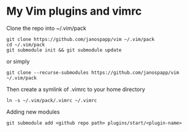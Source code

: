 # My Vim plugins and vimrc

Clone the repo into ~/.vim/pack

```
git clone https://github.com/janospapp/vim ~/.vim/pack
cd ~/.vim/pack
git submodule init && git submodule update
```

or simply

`git clone --recurse-submodules https://github.com/janospapp/vim ~/.vim/pack`

Then create a symlink of .vimrc to your home directory

`ln -s ~/.vim/pack/.vimrc ~/.vimrc`

Adding new modules

`git submodule add <github repo path> plugins/start/<plugin-name>`
